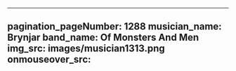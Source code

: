 ------
pagination_pageNumber: 1288
musician_name: Brynjar
band_name: Of Monsters And Men
img_src: images/musician1313.png
onmouseover_src: 
------